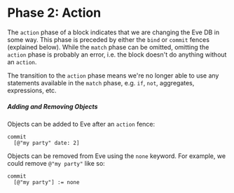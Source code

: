 # Phase 2: Action

The `action` phase of a block indicates that we are changing the Eve DB in some way. This phase is preceded by either the `bind` or `commit` fences (explained below). While the `match` phase can be omitted, omitting the `action` phase is probably an error, i.e. the block doesn't do anything without an `action`.

The transition to the `action` phase means we're no longer able to use any statements available in the `match` phase, e.g. `if`, `not`, aggregates, expressions, etc.

##### Adding and Removing Objects

Objects can be added to Eve after an `action` fence:

```
commit
  [@"my party" date: 2]
```

Objects can be removed from Eve using the `none` keyword. For example, we could remove `@"my party"` like so:

```
commit
  [@"my party"] := none
```
